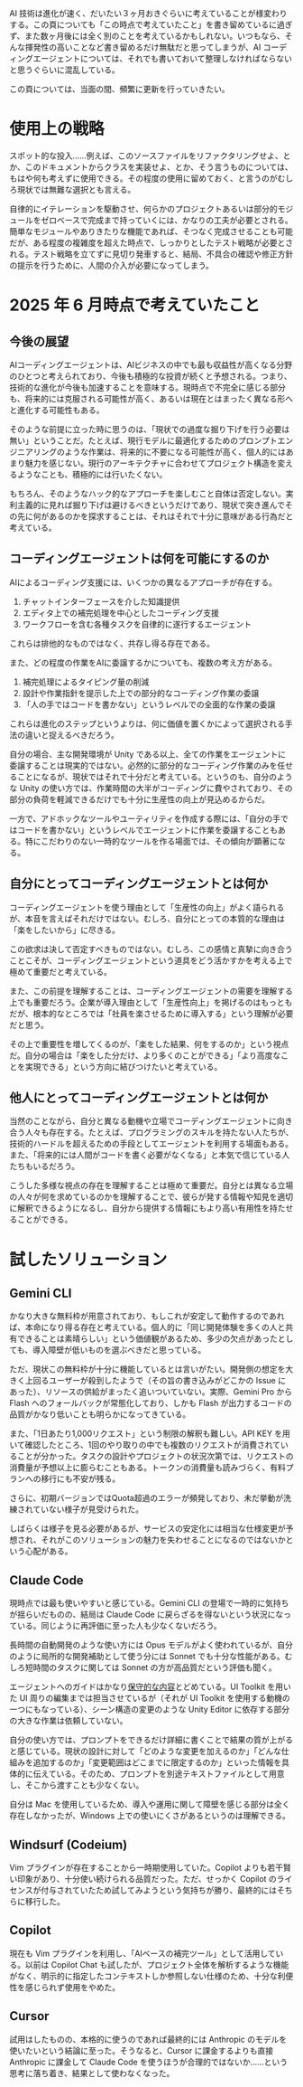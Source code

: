 AI 技術は進化が速く、だいたい３ヶ月おきぐらいに考えていることが様変わりする。この頁についても「この時点で考えていたこと」を書き留めているに過ぎず、また数ヶ月後には全く別のことを考えているかもしれない。いつもなら、そんな揮発性の高いことなど書き留めるだけ無駄だと思ってしまうが、AI コーディングエージェントについては、それでも書いておいて整理しなければならないと思うぐらいに混乱している。

この頁については、当面の間、頻繁に更新を行っていきたい。

# 使用上の戦略

スポット的な投入……例えば、このソースファイルをリファクタリングせよ、とか、このドキュメントからクラスを実装せよ、とか、そう言うものについては、もはや何も考えずに使用できる。その程度の使用に留めておく、と言うのがむしろ現状では無難な選択とも言える。

自律的にイテレーションを駆動させ、何らかのプロジェクトあるいは部分的モジュールをゼロベースで完成まで持っていくには、かなりの工夫が必要とされる。簡単なモジュールやありきたりな機能であれば、そつなく完成させることも可能だが、ある程度の複雑度を超えた時点で、しっかりとしたテスト戦略が必要とされる。テスト戦略を立てずに見切り発車すると、結局、不具合の確認や修正方針の提示を行うために、人間の介入が必要になってしまう。

# 2025 年 6 月時点で考えていたこと

## 今後の展望

AIコーディングエージェントは、AIビジネスの中でも最も収益性が高くなる分野のひとつと考えられており、今後も積極的な投資が続くと予想される。つまり、技術的な進化が今後も加速することを意味する。現時点で不完全に感じる部分も、将来的には克服される可能性が高く、あるいは現在とはまったく異なる形へと進化する可能性もある。

そのような前提に立った時に思うのは、「現状での過度な掘り下げを行う必要は無い」ということだ。たとえば、現行モデルに最適化するためのプロンプトエンジニアリングのような作業は、将来的に不要になる可能性が高く、個人的にはあまり魅力を感じない。現行のアーキテクチャに合わせてプロジェクト構造を変えるようなことも、積極的には行いたくない。

もちろん、そのようなハック的なアプローチを楽しむこと自体は否定しない。実利主義的に見れば掘り下げは避けるべきというだけであり、現状で突き進んでその先に何があるのかを探求することは、それはそれで十分に意味がある行為だと考えている。

## コーディングエージェントは何を可能にするのか

AIによるコーディング支援には、いくつかの異なるアプローチが存在する。

 1. チャットインターフェースを介した知識提供
 2. エディタ上での補完処理を中心としたコーディング支援
 3. ワークフローを含む各種タスクを自律的に遂行するエージェント

これらは排他的なものではなく、共存し得る存在である。

また、どの程度の作業をAIに委譲するかについても、複数の考え方がある。

 1. 補完処理によるタイピング量の削減
 2. 設計や作業指針を提示した上での部分的なコーディング作業の委譲
 3. 「人の手ではコードを書かない」というレベルでの全面的な作業の委譲

これらは進化のステップというよりは、何に価値を置くかによって選択される手法の違いと捉えるべきだろう。

自分の場合、主な開発環境が Unity である以上、全ての作業をエージェントに委譲することは現実的ではない。必然的に部分的なコーディング作業のみを任せることになるが、現状ではそれで十分だと考えている。というのも、自分のような Unity の使い方では、作業時間の大半がコーディングに費やされており、その部分の負荷を軽減できるだけでも十分に生産性の向上が見込めるからだ。

一方で、アドホックなツールやユーティリティを作成する際には、「自分の手ではコードを書かない」というレベルでエージェントに作業を委譲することもある。特にこだわりのない一時的なツールを作る場面では、その傾向が顕著になる。

## 自分にとってコーディングエージェントとは何か

コーディングエージェントを使う理由として「生産性の向上」がよく語られるが、本音を言えばそれだけではない。むしろ、自分にとっての本質的な理由は「楽をしたいから」に尽きる。

この欲求は決して否定すべきものではない。むしろ、この感情と真摯に向き合うことこそが、コーディングエージェントという道具をどう活かすかを考える上で極めて重要だと考えている。

また、この前提を理解することは、コーディングエージェントの需要を理解する上でも重要だろう。企業が導入理由として「生産性向上」を掲げるのはもっともだが、根本的なところでは「社員を楽させるために導入する」という理解が必要だと思う。

その上で重要性を増してくるのが、「楽をした結果、何をするのか」という視点だ。自分の場合は「楽をした分だけ、より多くのことができる」「より高度なことを実現できる」という方向に結びつけたいと考えている。

## 他人にとってコーディングエージェントとは何か

当然のことながら、自分と異なる動機や立場でコーディングエージェントに向き合う人々も存在する。たとえば、プログラミングのスキルを持たない人たちが、技術的ハードルを超えるための手段としてエージェントを利用する場面もある。また、「将来的には人間がコードを書く必要がなくなる」と本気で信じている人たちもいるだろう。

こうした多様な視点の存在を理解することは極めて重要だ。自分とは異なる立場の人々が何を求めているのかを理解することで、彼らが発する情報や知見を適切に解釈できるようになるし、自分から提供する情報にもより高い有用性を持たせることができる。

# 試したソリューション

## Gemini CLI

かなり大きな無料枠が用意されており、もしこれが安定して動作するのであれば、本命になり得る存在と考えている。個人的に「同じ開発体験を多くの人と共有できることは素晴らしい」という価値観があるため、多少の欠点があったとしても、導入障壁が低いものを選ぶべきだと思っている。

ただ、現状この無料枠が十分に機能しているとは言いがたい。開発側の想定を大きく上回るユーザーが殺到したようで（その旨の書き込みがどこかの Issue にあった）、リソースの供給がまったく追いついていない。実際、Gemini Pro から Flash へのフォールバックが常態化しており、しかも Flash が出力するコードの品質がかなり低いことも明らかになってきている。

また、「1日あたり1,000リクエスト」という制限の解釈も難しい。API KEY を用いて確認したところ、1回のやり取りの中でも複数のリクエストが消費されていることが分かった。タスクの設計やプロジェクトの状況次第では、リクエストの消費量が予想以上に膨らむこともある。トークンの消費量も読みづらく、有料プランへの移行にも不安が残る。

さらに、初期バージョンではQuota超過のエラーが頻発しており、未だ挙動が洗練されていない様子が見受けられた。

しばらくは様子を見る必要があるが、サービスの安定化には相当な仕様変更が予想され、それがこのソリューションの魅力を失わせることになるのではないかという心配がある。

## Claude Code

現時点では最も使いやすいと感じている。Gemini CLI の登場で一時的に気持ちが揺らいだものの、結局は Claude Code に戻らざるを得ないという状況になっている。同じように再評価に至った人も少なくないだろう。

長時間の自動開発のような使い方には Opus モデルがよく使われているが、自分のように局所的な開発補助として使う分には Sonnet でも十分な性能がある。むしろ短時間のタスクに関しては Sonnet の方が高品質だという評価も聞く。

エージェントへのガイドはかなり[保守的な内容](https://github.com/keijiro/AssetBundleAsyncTest/blob/main/CLAUDE.md)とどめている。UI Toolkit を用いた UI 周りの編集までは担当させているが（それが UI Toolkit を使用する動機の一つにもなっている）、シーン構造の変更のような Unity Editor に依存する部分の大きな作業は依頼していない。

自分の使い方では、プロンプトをできるだけ詳細に書くことで結果の質が上がると感じている。現状の設計に対して「どのような変更を加えるのか」「どんな仕組みを追加するのか」「変更範囲はどこまでに限定するのか」といった情報を具体的に伝えている。そのため、プロンプトを別途テキストファイルとして用意し、そこから渡すことも少なくない。

自分は Mac を使用しているため、導入や運用に関して障壁を感じる部分は全く存在しなかったが、Windows 上での使いにくさがあるというのは理解できる。

## Windsurf (Codeium)

Vim プラグインが存在することから一時期使用していた。Copilot よりも若干賢い印象があり、十分使い続けられる品質だった。ただ、せっかく Copilot のライセンスが付与されていたため試してみようという気持ちが勝り、最終的にはそちらに移行した。

## Copilot

現在も Vim プラグインを利用し、「AIベースの補完ツール」として活用している。以前は Copilot Chat も試したが、プロジェクト全体を解析するような機能がなく、明示的に指定したコンテキストしか参照しない仕様のため、十分な利便性を感じられず使用をやめた。

## Cursor

試用はしたものの、本格的に使うのであれば最終的には Anthropic のモデルを使いたいという結論に至った。そうなると、Cursor に課金するよりも直接 Anthropic に課金して Claude Code を使うほうが合理的ではないか……という思考に落ち着き、結果として使わなくなった。
